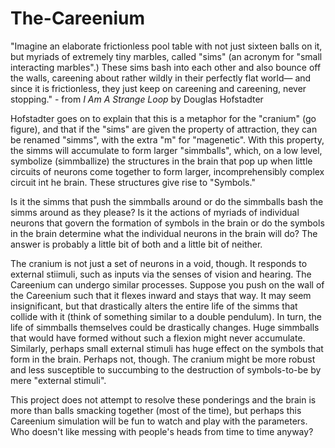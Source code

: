 # The-Careenium
"Imagine an elaborate frictionless pool table with not just sixteen balls on it, but myriads of extremely tiny marbles, called "sims" (an acronym for "small interacting marbles".) These sims bash into each other and also bounce off the walls, careening about rather wildly in their perfectly flat world— and since it is frictionless, they just keep on careening and careening, never stopping." - from *I Am A Strange Loop* by Douglas Hofstadter

Hofstadter goes on to explain that this is a metaphor for the "cranium" (go figure), and that if the "sims" are given the property of attraction, they can be renamed "simms", with the extra "m" for "magenetic". With this property, the simms will accumulate to form larger "simmballs", which, on a low level, symbolize (simmballize) the structures in the brain that pop up when little circuits of neurons come together to form larger, incomprehensibly complex circuit int he brain. These structures give rise to "Symbols."

Is it the simms that push the simmballs around or do the simmballs bash the simms around as they please? Is it the actions of myriads of individual neurons that govern the formation of symbols in the brain or do the symbols in the brain determine what the individual neurons in the brain will do? The answer is probably a little bit of both and a little bit of neither. 

The cranium is not just a set of neurons in a void, though. It responds to external stiimuli, such as inputs via the senses of vision and hearing. The Careenium can undergo similar processes. Suppose you push on the wall of the Careenium such that it flexes inward and stays that way. It may seem insignificant, but that drastically alters the entire life of the simms that collide with it (think of something similar to a double pendulum). In turn, the life of simmballs themselves could be drastically changes. Huge simmballs that would have formed without such a flexion might never accumulate. Similarly, perhaps small external stimuli has huge effect on the symbols that form in the brain. Perhaps not, though. The cranium might be more robust and less susceptible to succumbing to the destruction of symbols-to-be by mere "external stimuli". 

This project does not attempt to resolve these ponderings and the brain is more than balls smacking together (most of the time), but perhaps this Careenium simulation will be fun to watch and play with the parameters. Who doesn't like messing with people's heads from time to time anyway?
